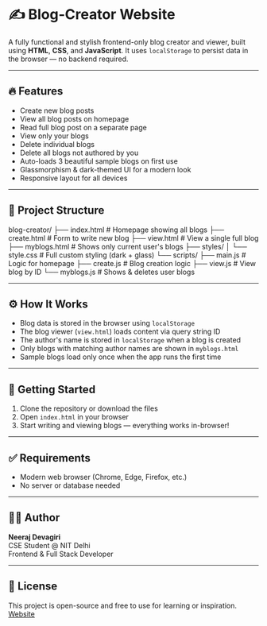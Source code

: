 # ✍️ Blog-Creator Website

A fully functional and stylish frontend-only blog creator and viewer, built using **HTML**, **CSS**, and **JavaScript**. It uses `localStorage` to persist data in the browser — no backend required.

---

## 🔥 Features

- Create new blog posts
- View all blog posts on homepage
- Read full blog post on a separate page
- View only your blogs
- Delete individual blogs
- Delete all blogs not authored by you
- Auto-loads 3 beautiful sample blogs on first use
- Glassmorphism & dark-themed UI for a modern look
- Responsive layout for all devices

---

## 📁 Project Structure

blog-creator/
├── index.html # Homepage showing all blogs
├── create.html # Form to write new blog
├── view.html # View a single full blog
├── myblogs.html # Shows only current user's blogs
├── styles/
│ └── style.css # Full custom styling (dark + glass)
└── scripts/
├── main.js # Logic for homepage
├── create.js # Blog creation logic
├── view.js # View blog by ID
└── myblogs.js # Shows & deletes user blogs

---

## ⚙️ How It Works

- Blog data is stored in the browser using `localStorage`
- The blog viewer (`view.html`) loads content via query string ID
- The author's name is stored in `localStorage` when a blog is created
- Only blogs with matching author names are shown in `myblogs.html`
- Sample blogs load only once when the app runs the first time

---

## 🚀 Getting Started

1. Clone the repository or download the files
2. Open `index.html` in your browser
3. Start writing and viewing blogs — everything works in-browser!

---

## ✅ Requirements

- Modern web browser (Chrome, Edge, Firefox, etc.)
- No server or database needed

---

## 🧑‍💻 Author

**Neeraj Devagiri**  
CSE Student @ NIT Delhi  
Frontend & Full Stack Developer

---

## 📄 License

This project is open-source and free to use for learning or inspiration.
[Website](https://neerajbabudevagiri.github.io/Blogs-Creator/)